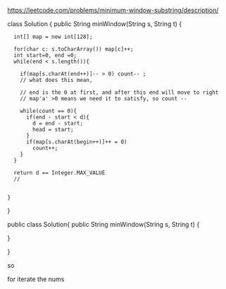 https://leetcode.com/problems/minimum-window-substring/description/

class Solution {
    public String minWindow(String s, String t) {

      int[] map = new int[128];

      for(char c: s.toCharArray()) map[c]++;
      int start=0, end =0;
      while(end < s.length()){

        if(map[s.charAt(end++)]-- > 0) count-- ;
        // what does this mean,

        // end is the 0 at first, and after this end will move to right
        // map'a' >0 means we need it to satisfy, so count --

        while(count == 0){
          if(end - start < d){
            d = end - start;
            head = start;
          }
          if(map[s.charAt(begin++)]++ = 0)
            count++;
        }
      }

      return d == Integer.MAX_VALUE
      //


    }
}

public class Solution{
  public String minWindow(String s, String t) {




  }

}


so


for iterate the nums
